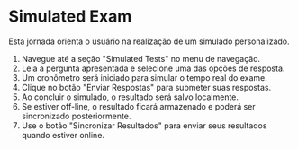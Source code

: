 # Simulated Exam

Esta jornada orienta o usuário na realização de um simulado personalizado.

1. Navegue até a seção "Simulated Tests" no menu de navegação.
2. Leia a pergunta apresentada e selecione uma das opções de resposta.
3. Um cronômetro será iniciado para simular o tempo real do exame.
4. Clique no botão "Enviar Respostas" para submeter suas respostas.
5. Ao concluir o simulado, o resultado será salvo localmente.
6. Se estiver off-line, o resultado ficará armazenado e poderá ser sincronizado posteriormente.
7. Use o botão "Sincronizar Resultados" para enviar seus resultados quando estiver online.